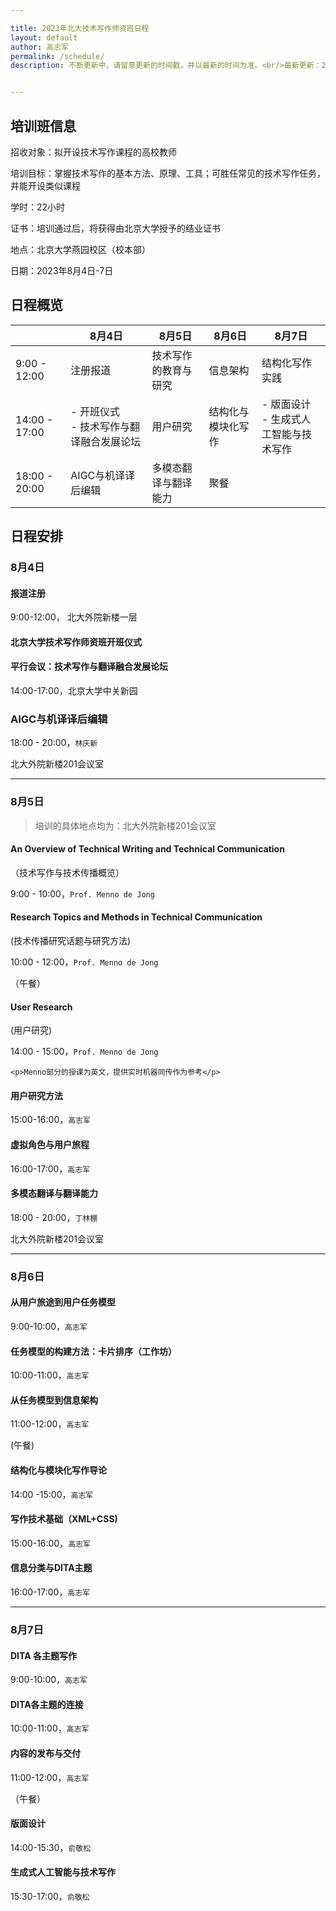 ```yaml
---

title: 2023年北大技术写作师资班日程
layout: default
author: 高志军
permalink: /schedule/
description: 不断更新中，请留意更新的时间戳，并以最新的时间为准。<br/>最新更新：2023年7月25日。


---
```


## 培训班信息

招收对象：拟开设技术写作课程的高校教师

培训目标：掌握技术写作的基本方法、原理、工具；可胜任常见的技术写作任务，并能开设类似课程

学时：22小时

证书：培训通过后，将获得由北京大学授予的结业证书

地点：北京大学燕园校区（校本部）

日期：2023年8月4日-7日



## 日程概览



|               | 8月4日                                       | 8月5日               | 8月6日             | 8月7日                                     |
| ------------- | -------------------------------------------- | -------------------- | ------------------ | ------------------------------------------ |
| 9:00 - 12:00  | 注册报道                                     | 技术写作的教育与研究 | 信息架构           | 结构化写作实践                             |
| 14:00 - 17:00 | - 开班仪式<br />- 技术写作与翻译融合发展论坛 | 用户研究             | 结构化与模块化写作 | - 版面设计<br />- 生成式人工智能与技术写作 |
| 18:00 - 20:00 | AIGC与机译译后编辑                           | 多模态翻译与翻译能力 | 聚餐               |                                            |



## 日程安排

### 8月4日

#### 报道注册

9:00-12:00， 北大外院新楼一层



#### 北京大学技术写作师资班开班仪式

#### 平行会议：技术写作与翻译融合发展论坛

14:00-17:00，北京大学中关新园



### AIGC与机译译后编辑
18:00 - 20:00，`林庆新`

北大外院新楼201会议室



------



### 8月5日

> 培训的具体地点均为：北大外院新楼201会议室



#### An Overview of Technical Writing and Technical Communication 

（技术写作与技术传播概览）

9:00 - 10:00，`Prof. Menno de Jong`




#### Research Topics and Methods in Technical Communication

(技术传播研究话题与研究方法)

10:00 - 12:00，`Prof. Menno de Jong`


（午餐）


#### User Research

(用户研究) 

14:00 - 15:00，`Prof. Menno de Jong`


<div class="callout callout--success">

    <p>Menno部分的授课为英文，提供实时机器同传作为参考</p>

</div>




#### 用户研究方法

15:00-16:00，`高志军`



#### 虚拟角色与用户旅程

16:00-17:00，`高志军`



####  多模态翻译与翻译能力

18:00 - 20:00，`丁林棚`

北大外院新楼201会议室


------

### 8月6日


#### 从用户旅途到用户任务模型
9:00-10:00，`高志军`


#### 任务模型的构建方法：卡片排序（工作坊）
10:00-11:00，`高志军`


#### 从任务模型到信息架构
11:00-12:00，`高志军`

(午餐)


#### 	结构化与模块化写作导论
14:00 -15:00，`高志军`


#### 写作技术基础（XML+CSS)
15:00-16:00，`高志军`


#### 信息分类与DITA主题
16:00-17:00，`高志军`

------

### 8月7日

#### DITA 各主题写作 
9:00-10:00，`高志军`

#### DITA各主题的连接
10:00-11:00，`高志军`

#### 内容的发布与交付
11:00-12:00，`高志军`

（午餐）

#### 版面设计
14:00-15:30，`俞敬松`

#### 生成式人工智能与技术写作
15:30-17:00，`俞敬松`





